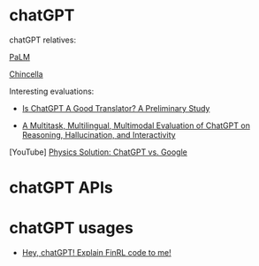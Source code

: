 # chatGPT

chatGPT relatives: 

[PaLM](https://arxiv.org/abs/2204.02311)

[Chincella](https://arxiv.org/abs/2203.15556)


Interesting evaluations:

+ [Is ChatGPT A Good Translator? A Preliminary Study](https://arxiv.org/pdf/2301.08745.pdf)

+ [A Multitask, Multilingual, Multimodal Evaluation of ChatGPT
on Reasoning, Hallucination, and Interactivity](https://arxiv.org/pdf/2302.04023.pdf)

[YouTube] [Physics Solution: ChatGPT vs. Google](https://www.youtube.com/watch?v=x4dIx9VYQoM)

# chatGPT APIs

# chatGPT usages

+ [Hey, chatGPT! Explain FinRL code to me!](https://medium.com/@ai4finance/hey-chatgpt-explain-finrl-code-to-me-6a91d612296f)






